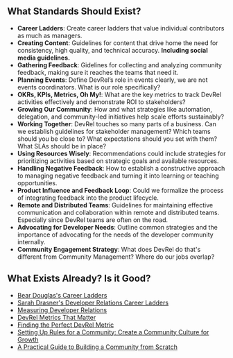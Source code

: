 ## What Standards Should Exist?

- **Career Ladders**: Create career ladders that value individual contributors as much as managers.
- **Creating Content**: Guidelines for content that drive home the need for consistency, high quality, and technical accuracy. **Including social media guidelines.**
- **Gathering Feedback**: Gidelines for collecting and analyzing community feedback, making sure it reaches the teams that need it.
- **Planning Events**: Define DevRel’s role in events clearly, we are not events coordinators. What is our role specifically?
- **OKRs, KPIs, Metrics, Oh My!**: What are the key metrics to track DevRel activities effectively and demonstrate ROI to stakeholders?
- **Growing Our Community**: How and what strategies like automation, delegation, and community-led initiatives help scale efforts sustainably?
- **Working Together**: DevRel touches so many parts of a business. Can we establish guidelines for stakeholder management? Which teams should you be close to? What expectations should you set with them? What SLAs should be in place?
- **Using Resources Wisely**: Recommendations could include strategies for prioritizing activities based on strategic goals and available resources.
- **Handling Negative Feedback**: How to establish a constructive approach to managing negative feedback and turning it into learning or teaching opportunities.
- **Product Influence and Feedback Loop**: Could we formalize the process of integrating feedback into the product lifecycle. 
- **Remote and Distributed Teams**: Guidelines for maintaining effective communication and collaboration within remote and distributed teams. Especially since DevRel teams are often on the road.
- **Advocating for Developer Needs**: Outline common strategies and the importance of advocating for the needs of the developer community internally.
- **Community Engagement Strategy**: What does DevRel do that's different from Community Management? Where do our jobs overlap?

## What Exists Already? Is it Good?

- [Bear Douglas's Career Ladders](https://medium.com/several-people-are-coding/defining-a-career-path-for-developer-relations-cf70257352dd)
- [Sarah Drasner's Developer Relations Career Ladders](https://www.devrel-ladders.com/)
- [Measuring Developer Relations](https://www.swyx.io/measuring-devrel)
- [DevRel Metrics That Matter](https://www.devrel.agency/post/survey-insights-devrel-metrics-that-matter)
- [Finding the Perfect DevRel Metric](https://developeradvocate.com/2023/03/09/finding-the-perfect-devrel-metric/)
- [Setting Up Rules for a Community: Create a Community Culture for Growth](https://orbit.love/article/rules-for-a-community)
- [A Practical Guide to Building a Community from Scratch](https://orbit.love/blog/building-a-community)

